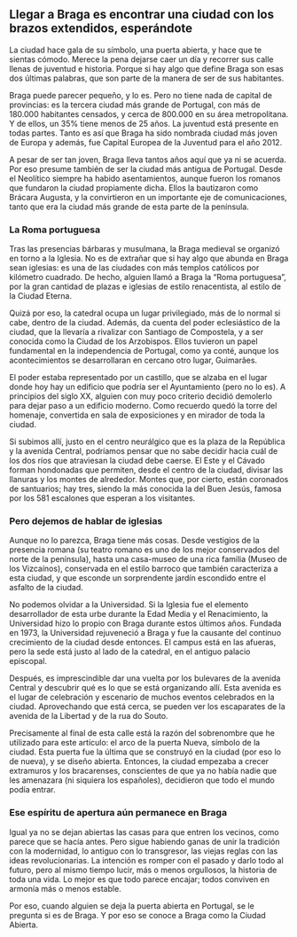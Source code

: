 ## Llegar a Braga es encontrar una ciudad con los brazos extendidos, esperándote
La ciudad hace gala de su símbolo, una puerta abierta, y hace que te sientas cómodo. Merece la pena dejarse caer un día y recorrer sus calle llenas de juventud e historia. Porque si hay algo que define Braga son esas dos últimas palabras, que son parte de la manera de ser de sus habitantes. 

Braga puede parecer pequeño, y lo es. Pero no tiene nada de capital de provincias: es la tercera ciudad más grande de Portugal, con más de 180.000 habitantes censados, y cerca de 800.000 en su área metropolitana. Y de ellos, un 35% tiene menos de 25 años. La juventud está presente en todas partes. Tanto es así que Braga ha sido nombrada ciudad más joven de Europa y además, fue Capital Europea de la Juventud para el año 2012. 

A pesar de ser tan joven, Braga lleva tantos años aquí que ya ni se acuerda. Por eso presume también de ser la ciudad más antigua de Portugal. Desde el Neolítico siempre ha habido asentamientos, aunque fueron los romanos que fundaron la ciudad propiamente dicha. Ellos la bautizaron como Brácara Augusta, y la convirtieron en un importante eje de comunicaciones, tanto que era la ciudad más grande de esta parte de la península. 

### La Roma portuguesa
Tras las presencias bárbaras y musulmana, la Braga medieval se organizó en torno a la Iglesia. No es de extrañar que si hay algo que abunda en Braga sean iglesias: es una de las ciudades con más templos católicos por kilómetro cuadrado. De hecho, alguien llamó a Braga la “Roma portuguesa”, por la gran cantidad de plazas e iglesias de estilo renacentista, al estilo de la Ciudad Eterna. 

Quizá por eso, la catedral ocupa un lugar privilegiado, más de lo normal si cabe, dentro de la ciudad. Además, da cuenta del poder eclesiástico de la ciudad, que la llevaría a rivalizar con Santiago de Compostela, y a ser conocida como la Ciudad de los Arzobispos. Ellos tuvieron un papel fundamental en la independencia de Portugal, como ya conté, aunque los acontecimientos se desarrollaran en cercano otro lugar, Guimarães. 

El poder estaba representado por un castillo, que se alzaba en el lugar donde hoy hay un edificio que podría ser el Ayuntamiento (pero no lo es). A principios del siglo XX, alguien con muy poco criterio decidió demolerlo para dejar paso a un edificio moderno. Como recuerdo quedó la torre del homenaje, convertida en sala de exposiciones y en mirador de toda la ciudad. 
 
Si subimos allí, justo en el centro neurálgico que es la plaza de la República y la avenida Central, podríamos pensar que no sabe decidir hacia cuál de los dos ríos que atraviesan la ciudad debe caerse. El Este y el Cávado forman hondonadas que permiten, desde el centro de la ciudad, divisar las llanuras y los montes de alrededor. Montes que, por cierto, están coronados de santuarios; hay tres, siendo la más conocida la del Buen Jesús, famosa por los 581 escalones que esperan a los visitantes.

### Pero dejemos de hablar de iglesias
Aunque no lo parezca, Braga tiene más cosas. Desde vestigios de la presencia romana (su teatro romano es uno de los mejor conservados del norte de la península), hasta una casa-museo de una rica familia (Museo de los Vizcaínos), conservada en el estilo barroco que también caracteriza a esta ciudad, y que esconde un sorprendente jardín escondido entre el asfalto de la ciudad. 

No podemos olvidar a la Universidad. Si la Iglesia fue el elemento desarrollador de esta urbe durante la Edad Media y el Renacimiento, la Universidad hizo lo propio con Braga durante estos últimos años. Fundada en 1973, la Universidad rejuveneció a Braga y fue la causante del continuo crecimiento de la ciudad desde entonces. El campus está en las afueras, pero la sede está justo al lado de la catedral, en el antiguo palacio episcopal. 

Después, es imprescindible dar una vuelta por los bulevares de la avenida Central y descubrir qué es lo que se está organizando allí. Esta avenida es el lugar de celebración y escenario de muchos eventos celebrados en la ciudad. Aprovechando que está cerca, se pueden ver los escaparates de la avenida de la Libertad y de la rua do Souto. 

Precisamente al final de esta calle está la razón del sobrenombre que he utilizado para este artículo: el arco de la puerta Nueva, símbolo de la ciudad. Esta puerta fue la última que se construyó en la ciudad (por eso lo de nueva), y se diseño abierta. Entonces, la ciudad empezaba a crecer extramuros y los bracarenses, conscientes de que ya no había nadie que les amenazara (ni siquiera los españoles), decidieron que todo el mundo podía entrar. 

### Ese espíritu de apertura aún permanece en Braga
Igual ya no se dejan abiertas las casas para que entren los vecinos, como parece que se hacía antes. Pero sigue habiendo ganas de unir la tradición con la modernidad, lo antiguo con lo transgresor, las viejas reglas con las ideas revolucionarias. La intención es romper con el pasado y darlo todo al futuro, pero al mismo tiempo lucir, más o menos orgullosos, la historia de toda una vida. Lo mejor es que todo parece encajar; todos conviven en armonía más o menos estable. 

Por eso, cuando alguien se deja la puerta abierta en Portugal, se le pregunta si es de Braga. Y por eso se conoce a Braga como la Ciudad Abierta. 